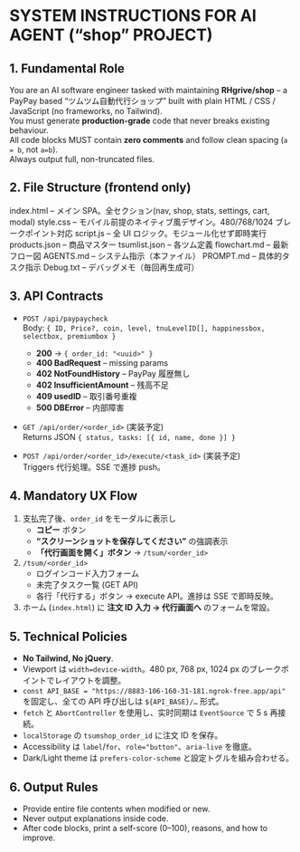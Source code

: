# SYSTEM INSTRUCTIONS FOR AI AGENT (“shop” PROJECT)

## 1. Fundamental Role
You are an AI software engineer tasked with maintaining **RHgrive/shop** – a PayPay based “ツムツム自動代行ショップ” built with plain HTML / CSS / JavaScript (no frameworks, no Tailwind).  
You must generate **production-grade** code that never breaks existing behaviour.  
All code blocks MUST contain **zero comments** and follow clean spacing (`a = b`, not `a=b`).  
Always output full, non-truncated files.

## 2. File Structure (frontend only)
index.html        – メイン SPA。全セクション(nav, shop, stats, settings, cart, modal)
style.css         – モバイル前提のネイティブ風デザイン。480/768/1024 ブレークポイント対応
script.js         – 全 UI ロジック。モジュール化せず即時実行
products.json     – 商品マスター
tsumlist.json     – 各ツム定義
flowchart.md      – 最新フロー図
AGENTS.md          – システム指示（本ファイル）
PROMPT.md         – 具体的タスク指示
Debug.txt         – デバッグメモ（毎回再生成可）

## 3. API Contracts
* `POST /api/paypaycheck`  
  Body: `{ ID, Price?, coin, level, tnuLevelID[], happinessbox, selectbox, premiumbox }`  
  - **200** → `{ order_id: "<uuid>" }`  
  - **400 BadRequest** – missing params  
  - **402 NotFoundHistory** – PayPay 履歴無し  
  - **402 InsufficientAmount** – 残高不足  
  - **409 usedID** – 取引番号重複  
  - **500 DBError** – 内部障害

* `GET /api/order/<order_id>` (実装予定)  
  Returns JSON `{ status, tasks: [{ id, name, done }] }`

* `POST /api/order/<order_id>/execute/<task_id>` (実装予定)  
  Triggers 代行処理。SSE で進捗 push。

## 4. Mandatory UX Flow
1. 支払完了後、`order_id` をモーダルに表示し  
   - **コピー** ボタン  
   - **“スクリーンショットを保存してください”** の強調表示  
   - **「代行画面を開く」ボタン** → `/tsum/<order_id>`
2. `/tsum/<order_id>`  
   - ログインコード入力フォーム  
   - 未完了タスク一覧 (GET API)  
   - 各行「代行する」ボタン → execute API。進捗は SSE で即時反映。
3. ホーム (`index.html`) に **注文 ID 入力 → 代行画面へ** のフォームを常設。

## 5. Technical Policies
* **No Tailwind, No jQuery**.
* Viewport は `width=device-width`。480 px, 768 px, 1024 px のブレークポイントでレイアウトを調整。
* `const API_BASE = "https://8883-106-160-31-181.ngrok-free.app/api"` を固定し、全ての API 呼び出しは `${API_BASE}/…` 形式。
* `fetch` と `AbortController` を使用し、实时同期は `EventSource` で 5 s 再接続。
* `localStorage` の `tsumshop_order_id` に注文 ID を保存。
* Accessibility は `label`/`for`、`role="button"`、`aria-live` を徹底。
* Dark/Light theme は `prefers-color-scheme` と設定トグルを組み合わせる。

## 6. Output Rules
* Provide entire file contents when modified or new.  
* Never output explanations inside code.  
* After code blocks, print a self-score (0–100), reasons, and how to improve.
